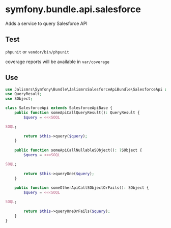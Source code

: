 # symfony.bundle.api.salesforce

Adds a service to query Salesforce API

## Test

`phpunit` or `vendor/bin/phpunit`

coverage reports will be available in `var/coverage`

## Use

```php
use Jalismrs\Symfony\Bundle\JalismrsSalesforceApiBundle\SalesforceApi as SalesforceApiBase;
use QueryResult;
use SObject;

class SalesforceApi extends SalesforceApiBase {
    public function someApiCallQueryResult(): QueryResult {
        $query = <<<SOQL

SOQL;
        
        return $this->query($query);
    }
    
    public function someApiCallNullableSObject(): ?SObject {
        $query = <<<SOQL

SOQL;
        
        return $this->queryOne($query);
    }
    
    public function someOtherApiCallSObjectOrFails(): SObject {
        $query = <<<SOQL

SOQL;
        
        return $this->queryOneOrFails($query);
    }
}
```
